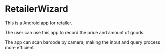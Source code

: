 # RetailerWizard

This is a Android app for retailer.

The user can use this app to record the price and amount of goods.

The app can scan barcode by camera, making the input and query process more efficient.


